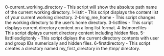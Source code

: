 0-current_working_directory - This script will show the absolute path name of the current working directory.
1-listit - This script displays the content list of your current working directory.
2-bring_me_home - This script changes the working directory to the user’s home directory.
3-listfiles - This script displays current directory content on a long list format.
4-listmorefiles - This script diplays current directory content including hidden files.
5-listfilesdigitonly - This script diplays the current directory contents with user and group IDs numerically and hidden files.
6-firstdirectory - This script creates a directory named my_first_directory in the /tmp/ directory.

